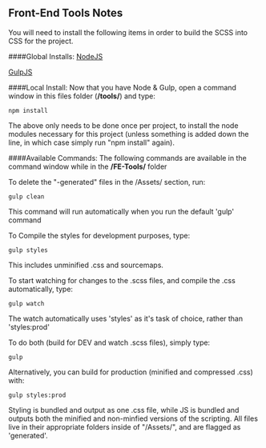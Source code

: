 
## Front-End Tools Notes

You will need to install the following items in order to build the SCSS into CSS for the project.

####Global Installs:
[NodeJS](https://nodejs.org/en/)

[GulpJS](http://gulpjs.com/)

####Local Install:
Now that you have Node & Gulp, open a command window in this files folder (**/tools/**) and type:
```
npm install
```
The above only needs to be done once per project, to install the node modules necessary for this project (unless something is added down the line, in which case simply run "npm install" again).

####Available Commands:
The following commands are available in the command window while in the **/FE-Tools/** folder

To delete the "-generated" files in the /Assets/ section, run:
```
gulp clean
```
This command will run automatically when you run the default 'gulp' command


To Compile the styles for development purposes, type:
```
gulp styles
```
This includes unminified .css and sourcemaps.


To start watching for changes to the .scss files, and compile the .css automatically, type:
```
gulp watch
````
The watch automatically uses 'styles' as it's task of choice, rather than 'styles:prod'


To do both (build for DEV and watch .scss files), simply type:
```
gulp
```


Alternatively, you can build for production (minified and compressed .css) with:
```
gulp styles:prod
```


Styling is  bundled and output as one .css file, while JS is bundled and outputs both the minified and non-minfied versions of the scripting.  All files live in their appropriate folders inside of "/Assets/", and are flagged as 'generated'.